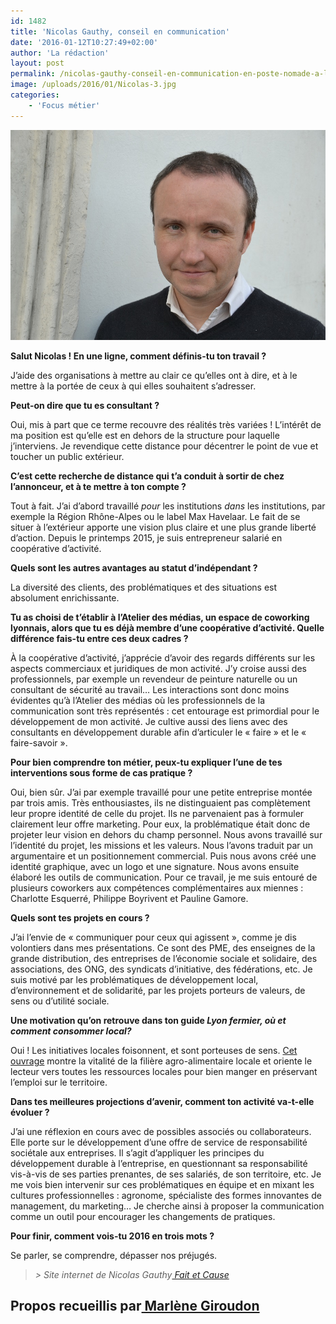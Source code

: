 ```yaml
---
id: 1482
title: 'Nicolas Gauthy, conseil en communication'
date: '2016-01-12T10:27:49+02:00'
author: 'La rédaction'
layout: post
permalink: /nicolas-gauthy-conseil-en-communication-en-poste-nomade-a-latelier-des-medias/
image: /uploads/2016/01/Nicolas-3.jpg
categories:
    - 'Focus métier'
---
```


**[![Nicolas 3](/uploads/2016/01/Nicolas-3.jpg)](/uploads/2016/01/Nicolas-3.jpg)**

**Salut Nicolas ! En une ligne, comment définis-tu ton travail ?**

J’aide des organisations à mettre au clair ce qu’elles ont à dire, et à le mettre à la portée de ceux à qui elles souhaitent s’adresser.

**Peut-on dire que tu es consultant ?**

Oui, mis à part que ce terme recouvre des réalités très variées ! L’intérêt de ma position est qu’elle est en dehors de la structure pour laquelle j’interviens. Je revendique cette distance pour décentrer le point de vue et toucher un public extérieur.

**C’est cette recherche de distance qui t’a conduit à sortir de chez l’annonceur, et à te mettre à ton compte ?**

Tout à fait. J’ai d’abord travaillé *pour* les institutions *dans* les institutions, par exemple la Région Rhône-Alpes ou le label Max Havelaar. Le fait de se situer à l’extérieur apporte une vision plus claire et une plus grande liberté d’action. Depuis le printemps 2015, je suis entrepreneur salarié en coopérative d’activité.

**Quels sont les autres avantages au statut d’indépendant ?**

La diversité des clients, des problématiques et des situations est absolument enrichissante.

**Tu as choisi de t’établir à l’Atelier des médias, un espace de coworking lyonnais, alors que tu es déjà membre d’une coopérative d’activité. Quelle différence fais-tu entre ces deux cadres ?**

À la coopérative d’activité, j’apprécie d’avoir des regards différents sur les aspects commerciaux et juridiques de mon activité. J’y croise aussi des professionnels, par exemple un revendeur de peinture naturelle ou un consultant de sécurité au travail… Les interactions sont donc moins évidentes qu’à l’Atelier des médias où les professionnels de la communication sont très représentés : cet entourage est primordial pour le développement de mon activité. Je cultive aussi des liens avec des consultants en développement durable afin d’articuler le « faire » et le « faire-savoir ».

**Pour bien comprendre ton métier, peux-tu expliquer l’une de tes interventions sous forme de cas pratique ?**

Oui, bien sûr. J’ai par exemple travaillé pour une petite entreprise montée par trois amis. Très enthousiastes, ils ne distinguaient pas complètement leur propre identité de celle du projet. Ils ne parvenaient pas à formuler clairement leur offre marketing. Pour eux, la problématique était donc de projeter leur vision en dehors du champ personnel. Nous avons travaillé sur l’identité du projet, les missions et les valeurs. Nous l’avons traduit par un argumentaire et un positionnement commercial. Puis nous avons créé une identité graphique, avec un logo et une signature. Nous avons ensuite élaboré les outils de communication. Pour ce travail, je me suis entouré de plusieurs coworkers aux compétences complémentaires aux miennes : Charlotte Esquerré, Philippe Boyrivent et Pauline Gamore.

**Quels sont tes projets en cours ?**

J’ai l’envie de « communiquer pour ceux qui agissent », comme je dis volontiers dans mes présentations. Ce sont des PME, des enseignes de la grande distribution, des entreprises de l’économie sociale et solidaire, des associations, des ONG, des syndicats d’initiative, des fédérations, etc. Je suis motivé par les problématiques de développement local, d’environnement et de solidarité, par les projets porteurs de valeurs, de sens ou d’utilité sociale.

**Une motivation qu’on retrouve dans ton guide *Lyon fermier, où et comment consommer local?***

Oui ! Les initiatives locales foisonnent, et sont porteuses de sens. [Cet ouvrage](http://www.decitre.fr/livres/lyon-fermier-9782876294356.html) montre la vitalité de la filière agro-alimentaire locale et oriente le lecteur vers toutes les ressources locales pour bien manger en préservant l’emploi sur le territoire.

**Dans tes meilleures projections d’avenir, comment ton activité va-t-elle évoluer ?**

J’ai une réflexion en cours avec de possibles associés ou collaborateurs. Elle porte sur le développement d’une offre de service de responsabilité sociétale aux entreprises. Il s’agit d’appliquer les principes du développement durable à l’entreprise, en questionnant sa responsabilité vis-à-vis de ses parties prenantes, de ses salariés, de son territoire, etc. Je me vois bien intervenir sur ces problématiques en équipe et en mixant les cultures professionnelles : agronome, spécialiste des formes innovantes de management, du marketing… Je cherche ainsi à proposer la communication comme un outil pour encourager les changements de pratiques.

**Pour finir, comment vois-tu 2016 en trois mots ?**

Se parler, se comprendre, dépasser nos préjugés.

> *&gt; Site internet de Nicolas Gauthy[ Fait et Cause ](http://fait-et-cause.fr)*

## Propos recueillis par[ Marlène Giroudon](/2016/01/marlene-giroudon-une-fonctionnaire-entrepreneuse/)